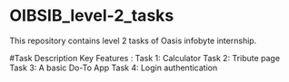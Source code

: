 # OIBSIB_level-2_tasks
This repository contains level 2 tasks of Oasis infobyte internship.

#Task Description
Key Features :
Task 1: Calculator
Task 2: Tribute page 
Task 3: A basic Do-To App
Task 4: Login authentication 

